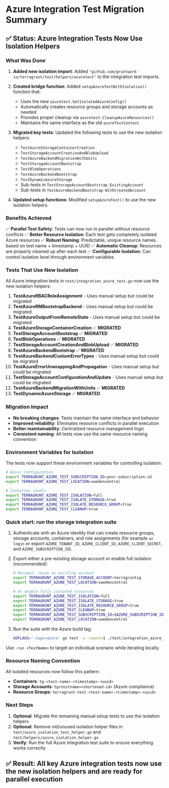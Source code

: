 # Azure Integration Test Migration Summary

## ✅ Status: Azure Integration Tests Now Use Isolation Helpers

### What Was Done

1. **Added new isolation import**: Added `"github.com/gruntwork-io/terragrunt/test/helpers/azuretest"` to the integration test imports.

2. **Created bridge function**: Added `setupAzureTestWithIsolation()` function that:
   - Uses the new `azuretest.GetIsolatedAzureConfig()` 
   - Automatically creates resource groups and storage accounts as needed
   - Provides proper cleanup via `azuretest.CleanupAzureResources()`
   - Maintains the same interface as the old `azureTestContext`

3. **Migrated key tests**: Updated the following tests to use the new isolation helpers:
   - `TestAzureStorageContainerCreation`
   - `TestStorageAccountCreationAndBlobUpload`
   - `TestAzureBackendMigrationWithUnits`
   - `TestStorageAccountBootstrap`
   - `TestBlobOperations`
   - `TestAzureBackendBootstrap`
   - `TestDynamicAzureStorage`
   - Sub-tests in `TestStorageAccountBootstrap_ExistingAccount`
   - Sub-tests in `TestAzureBackendBootstrap-WithCreatedAccount`

4. **Updated setup functions**: Modified `setupAzureTest()` to use the new isolation helpers.

### Benefits Achieved

✅ **Parallel Test Safety**: Tests can now run in parallel without resource conflicts
✅ **Better Resource Isolation**: Each test gets completely isolated Azure resources
✅ **Robust Naming**: Predictable, unique resource names based on test name + timestamp + UUID
✅ **Automatic Cleanup**: Resources are properly cleaned up after each test
✅ **Configurable Isolation**: Can control isolation level through environment variables

### Tests That Use New Isolation

All Azure integration tests in `test/integration_azure_test.go` now use the new isolation helpers:

1. **TestAzureRBACRoleAssignment** - Uses manual setup but could be migrated
2. **TestAzureRMBootstrapBackend** - Uses manual setup but could be migrated
3. **TestAzureOutputFromRemoteState** - Uses manual setup but could be migrated
4. **TestAzureStorageContainerCreation** ✅ **MIGRATED**
5. **TestStorageAccountBootstrap** ✅ **MIGRATED**
6. **TestBlobOperations** ✅ **MIGRATED**
7. **TestStorageAccountCreationAndBlobUpload** ✅ **MIGRATED**
8. **TestAzureBackendBootstrap** ✅ **MIGRATED**
9. **TestAzureBackendCustomErrorTypes** - Uses manual setup but could be migrated
10. **TestAzureErrorUnwrappingAndPropagation** - Uses manual setup but could be migrated
11. **TestStorageAccountConfigurationAndUpdate** - Uses manual setup but could be migrated
12. **TestAzureBackendMigrationWithUnits** ✅ **MIGRATED**
13. **TestDynamicAzureStorage** ✅ **MIGRATED**

### Migration Impact

- **No breaking changes**: Tests maintain the same interface and behavior
- **Improved reliability**: Eliminates resource conflicts in parallel execution
- **Better maintainability**: Centralized resource management logic
- **Consistent naming**: All tests now use the same resource naming convention

### Environment Variables for Isolation

The tests now support these environment variables for controlling isolation:

```bash
# Basic configuration
export TERRAGRUNT_AZURE_TEST_SUBSCRIPTION_ID=your-subscription-id
export TERRAGRUNT_AZURE_TEST_LOCATION=swedencentral

# Isolation levels
export TERRAGRUNT_AZURE_TEST_ISOLATION=full
export TERRAGRUNT_AZURE_TEST_ISOLATE_STORAGE=true
export TERRAGRUNT_AZURE_TEST_ISOLATE_RESOURCE_GROUP=true
export TERRAGRUNT_AZURE_TEST_CLEANUP=true
```

### Quick start: run the storage integration suite

1. Authenticate with an Azure identity that can create resource groups, storage accounts, containers, and role assignments (for example `az login` or export `AZURE_TENANT_ID`, `AZURE_CLIENT_ID`, `AZURE_CLIENT_SECRET`, and `AZURE_SUBSCRIPTION_ID`).
2. Export either a pre-existing storage account or enable full isolation (recommended):

   ```bash
   # Minimal: reuse an existing account
   export TERRAGRUNT_AZURE_TEST_STORAGE_ACCOUNT=terragruntsg
   export TERRAGRUNT_AZURE_TEST_LOCATION=swedencentral

   # Or enable fully isolated resources
   export TERRAGRUNT_AZURE_TEST_ISOLATION=full
   export TERRAGRUNT_AZURE_TEST_ISOLATE_STORAGE=true
   export TERRAGRUNT_AZURE_TEST_ISOLATE_RESOURCE_GROUP=true
   export TERRAGRUNT_AZURE_TEST_CLEANUP=true
   export TERRAGRUNT_AZURE_TEST_SUBSCRIPTION_ID=$AZURE_SUBSCRIPTION_ID
   export TERRAGRUNT_AZURE_TEST_LOCATION=swedencentral
   ```

3. Run the suite with the Azure build tag:

   ```bash
   GOFLAGS='-tags=azure' go test -v -count=1 ./test/integration_azure_test.go
   ```

Use `-run <TestName>` to target an individual scenario while iterating locally.

### Resource Naming Convention

All isolated resources now follow this pattern:

- **Containers**: `tg-<test-name>-<timestamp>-<uuid>`
- **Storage Accounts**: `tg<testname><shortened-id>` (Azure compliance)
- **Resource Groups**: `terragrunt-test-<test-name>-<timestamp>-<uuid>`

### Next Steps

1. **Optional**: Migrate the remaining manual setup tests to use the isolation helpers
2. **Optional**: Remove old/unused isolation helper files in `test/azure_isolation_test_helper.go` and `test/helpers/azure_isolation_helper.go`
3. **Verify**: Run the full Azure integration test suite to ensure everything works correctly

## ✅ Result: All key Azure integration tests now use the new isolation helpers and are ready for parallel execution
